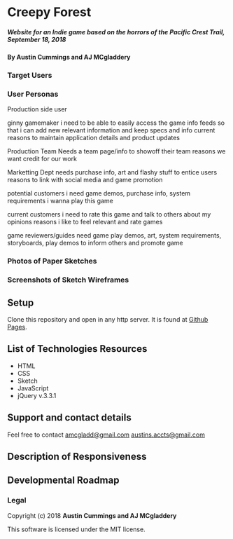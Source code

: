 # Creepy Forest

##### Website for an Indie game based on the horrors of the Pacific Crest Trail, September 18, 2018

#### By Austin Cummings and AJ MCgladdery

### Target Users


### User Personas
Production side user

ginny gamemaker i need to be able to easily access the game info feeds so that i can add new relevant information and keep specs and info current reasons to maintain application details and product updates

Production Team Needs a team page/info to showoff their team reasons we want credit for our work

Marketting Dept needs purchase info, art and flashy stuff to entice users reasons to link with social media and game promotion

potential customers i need game demos, purchase info, system requirements i wanna play this game

current customers i need to rate this game and talk to others about my opinions reasons i like to feel relevant and rate games

game reviewers/guides need game play demos, art, system requirements, storyboards, play demos to inform others and promote game


### Photos of Paper Sketches


### Screenshots of Sketch Wireframes


## Setup

Clone this repository and open in any http server. It is found at [Github Pages](https://amcgladd.github.io/freelance).

## List of Technologies Resources

* HTML
* CSS
* Sketch
* JavaScript
* jQuery v.3.3.1

## Support and contact details

Feel free to contact amcgladd@gmail.com austins.accts@gmail.com

## Description of Responsiveness


## Developmental Roadmap


### Legal

Copyright (c) 2018 **Austin Cummings and AJ MCgladdery**

This software is licensed under the MIT license.
